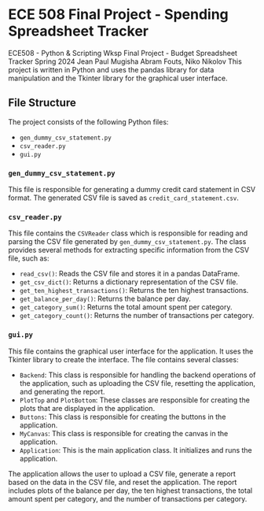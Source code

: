 # ECE 508 Final Project - Spending Spreadsheet Tracker

ECE508 - Python & Scripting Wksp
Final Project - Budget Spreadsheet Tracker
Spring 2024 Jean Paul Mugisha
Abram Fouts, Niko Nikolov
This project is written in Python and uses the pandas library for data manipulation and the Tkinter library for the
graphical user interface.

## File Structure

The project consists of the following Python files:

- `gen_dummy_csv_statement.py`
- `csv_reader.py`
- `gui.py`

### `gen_dummy_csv_statement.py`

This file is responsible for generating a dummy credit card statement in CSV format. The generated CSV file is saved
as `credit_card_statement.csv`.

### `csv_reader.py`

This file contains the `CSVReader` class which is responsible for reading and parsing the CSV file generated
by `gen_dummy_csv_statement.py`. The class provides several methods for extracting specific information from the CSV
file, such as:

- `read_csv()`: Reads the CSV file and stores it in a pandas DataFrame.
- `get_csv_dict()`: Returns a dictionary representation of the CSV file.
- `get_ten_highest_transactions()`: Returns the ten highest transactions.
- `get_balance_per_day()`: Returns the balance per day.
- `get_category_sum()`: Returns the total amount spent per category.
- `get_category_count()`: Returns the number of transactions per category.

### `gui.py`

This file contains the graphical user interface for the application. It uses the Tkinter library to create the
interface. The file contains several classes:

- `Backend`: This class is responsible for handling the backend operations of the application, such as uploading the CSV
  file, resetting the application, and generating the report.
- `PlotTop` and `PlotBottom`: These classes are responsible for creating the plots that are displayed in the
  application.
- `Buttons`: This class is responsible for creating the buttons in the application.
- `MyCanvas`: This class is responsible for creating the canvas in the application.
- `Application`: This is the main application class. It initializes and runs the application.

The application allows the user to upload a CSV file, generate a report based on the data in the CSV file, and reset the
application. The report includes plots of the balance per day, the ten highest transactions, the total amount spent per
category, and the number of transactions per category.